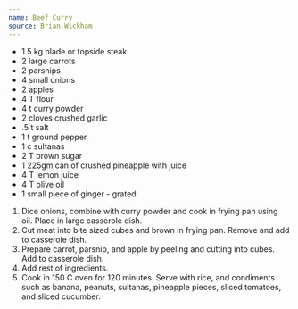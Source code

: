 ```yaml
---
name: Beef Curry
source: Brian Wickham
---
```


* 1.5 kg blade or topside steak
* 2 large carrots
* 2 parsnips
* 4 small onions
* 2 apples
* 4 T flour
* 4 t curry powder
* 2 cloves crushed garlic
* .5 t salt
* 1 t ground pepper
* 1 c sultanas
* 2 T brown sugar
* 1 225gm can of crushed pineapple with juice
* 4 T lemon juice
* 4 T olive oil
* 1 small piece of ginger - grated

1.  Dice onions, combine with curry powder and cook in frying pan using oil.  Place in large casserole dish.
2.  Cut meat into bite sized cubes and brown in frying pan.  Remove and add to casserole dish.
3.  Prepare carrot, parsnip, and apple by peeling and cutting into cubes.  Add to casserole dish.
4.  Add rest of ingredients.
5.  Cook in 150 C oven for 120 minutes.
Serve with rice, and condiments such as banana, peanuts, sultanas, pineapple pieces, sliced tomatoes, and sliced cucumber.


